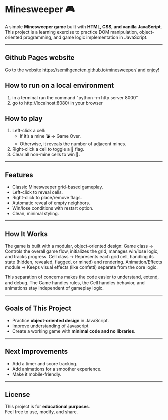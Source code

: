 # Minesweeper 🎮

A simple **Minesweeper game** built with **HTML, CSS, and vanilla JavaScript**.  
This project is a learning exercise to practice DOM manipulation, object-oriented programming, and game logic implementation in JavaScript.

---

## Github Pages website
Go to the website https://semihgencten.github.io/minesweeper/ and enjoy!

## How to run on a local environment
1. in a terminal run the command "python -m http.server 8000"
2. go to http://localhost:8080/ in your browser

## How to play
1. Left-click a cell:
   - If it’s a mine 💣 → Game Over.
   - Otherwise, it reveals the number of adjacent mines.
2. Right-click a cell to toggle a 🚩 flag.
3. Clear all non-mine cells to win 🎉.
 
---

## Features
- Classic Minesweeper grid-based gameplay.
- Left-click to reveal cells.
- Right-click to place/remove flags.
- Automatic reveal of empty neighbors.
- Win/lose conditions with restart option.
- Clean, minimal styling.

---

## How It Works
The game is built with a modular, object-oriented design:
  Game class → Controls the overall game flow, initializes the grid, manages win/lose logic, and tracks progress.
  Cell class → Represents each grid cell, handling its state (hidden, revealed, flagged, or mined) and rendering.
  Animation/Effects module → Keeps visual effects (like confetti) separate from the core logic.
  
This separation of concerns makes the code easier to understand, extend, and debug.
The Game handles rules, the Cell handles behavior, and animations stay independent of gameplay logic.

---

## Goals of This Project
- Practice **object-oriented design** in JavaScript.
- Improve understanding of Javascript
- Create a working game with **minimal code and no libraries**.

---

## Next Improvements
- Add a timer and score tracking.
- Add animations for a smoother experience.
- Make it mobile-friendly.

---

## License
This project is for **educational purposes**.  
Feel free to use, modify, and share.
